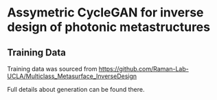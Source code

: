 # Assymetric CycleGAN for inverse design of photonic metastructures 

## Training Data

Training data was sourced from https://github.com/Raman-Lab-UCLA/Multiclass_Metasurface_InverseDesign 

Full details about generation can be found there. 

